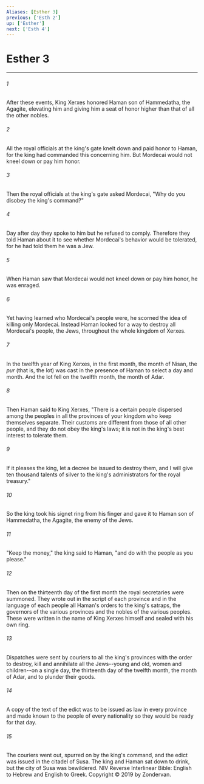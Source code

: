 ```yaml
---
Aliases: [Esther 3]
previous: ['Esth 2']
up: ['Esther']
next: ['Esth 4']
---
```

# Esther 3

***


###### 1 
After these events, King Xerxes honored Haman son of Hammedatha, the Agagite, elevating him and giving him a seat of honor higher than that of all the other nobles. 

###### 2 
All the royal officials at the king's gate knelt down and paid honor to Haman, for the king had commanded this concerning him. But Mordecai would not kneel down or pay him honor. 

###### 3 
Then the royal officials at the king's gate asked Mordecai, "Why do you disobey the king's command?" 

###### 4 
Day after day they spoke to him but he refused to comply. Therefore they told Haman about it to see whether Mordecai's behavior would be tolerated, for he had told them he was a Jew. 

###### 5 
When Haman saw that Mordecai would not kneel down or pay him honor, he was enraged. 

###### 6 
Yet having learned who Mordecai's people were, he scorned the idea of killing only Mordecai. Instead Haman looked for a way to destroy all Mordecai's people, the Jews, throughout the whole kingdom of Xerxes. 

###### 7 
In the twelfth year of King Xerxes, in the first month, the month of Nisan, the _pur_ (that is, the lot) was cast in the presence of Haman to select a day and month. And the lot fell on the twelfth month, the month of Adar. 

###### 8 
Then Haman said to King Xerxes, "There is a certain people dispersed among the peoples in all the provinces of your kingdom who keep themselves separate. Their customs are different from those of all other people, and they do not obey the king's laws; it is not in the king's best interest to tolerate them. 

###### 9 
If it pleases the king, let a decree be issued to destroy them, and I will give ten thousand talents of silver to the king's administrators for the royal treasury." 

###### 10 
So the king took his signet ring from his finger and gave it to Haman son of Hammedatha, the Agagite, the enemy of the Jews. 

###### 11 
"Keep the money," the king said to Haman, "and do with the people as you please." 

###### 12 
Then on the thirteenth day of the first month the royal secretaries were summoned. They wrote out in the script of each province and in the language of each people all Haman's orders to the king's satraps, the governors of the various provinces and the nobles of the various peoples. These were written in the name of King Xerxes himself and sealed with his own ring. 

###### 13 
Dispatches were sent by couriers to all the king's provinces with the order to destroy, kill and annihilate all the Jews--young and old, women and children--on a single day, the thirteenth day of the twelfth month, the month of Adar, and to plunder their goods. 

###### 14 
A copy of the text of the edict was to be issued as law in every province and made known to the people of every nationality so they would be ready for that day. 

###### 15 
The couriers went out, spurred on by the king's command, and the edict was issued in the citadel of Susa. The king and Haman sat down to drink, but the city of Susa was bewildered. NIV Reverse Interlinear Bible: English to Hebrew and English to Greek. Copyright © 2019 by Zondervan.
